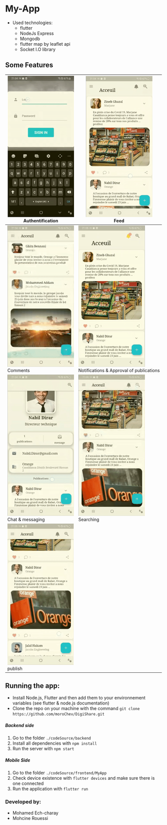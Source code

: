 # My-App
- Used technologies:
  * flutter
  * NodeJs Express
  * Mongodb
  * flutter map by leaflet api
  * Socket I.O library
## Some Features 

| ![authentification](./gifs/Authentification.gif) <br/> Authentification | ![feed](./gifs/Feed.gif) <br/> Feed |
|-------------------------------------------------------------------------|-------------------------------------| 
|      ![comments](./gifs/Comments.gif) <br/> Comments | ![notifications](./gifs/Approve_publication.gif) <br/> Notifications & Approval of publications|
| ![private_message](./gifs/Private_message.gif) <br/> Chat & messaging | ![searching](./gifs/Searching.gif) <br/> Searching |
| ![new_publication](./gifs/New_publication.gif) <br/> publish   |

## Running the app:
- Install Node.js, Flutter and then add them to your environnement variables (see flutter & node.js documentation)
- Clone the repo on your machine with the command `git clone https://github.com/moroChev/DigiShare.git`
##### Backend side
1. Go to the folder `./codeSource/backend` 
2. Install all dependencies with `npm install`
3. Run the server with `npm start`
##### Mobile Side
1. Go to the folder `./codeSource/frontend/MyApp` 
2. Check device existence with `flutter devices` and make sure there is one connected 
3. Run the application with `flutter run`

### Developed by:
- Mohamed Ech-charay
- Mohcine Rouessi
